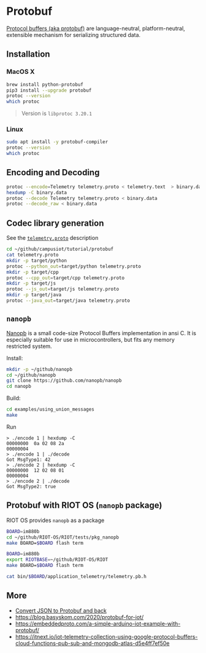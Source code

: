 # Protobuf

[Protocol buffers (aka protobuf)](https://developers.google.com/protocol-buffers/docs/overview) are language-neutral, platform-neutral, extensible mechanism for serializing structured data.

## Installation

### MacOS X
```bash
brew install python-protobuf
pip3 install --upgrade protobuf
protoc --version
which protoc
```
 
> Version is `libprotoc 3.20.1`

### Linux
```bash
sudo apt install -y protobuf-compiler
protoc --version
which protoc
```

## Encoding and Decoding

```bash
protoc --encode=Telemetry telemetry.proto < telemetry.text  > binary.data
hexdump -C binary.data
protoc --decode Telemetry telemetry.proto < binary.data
protoc --decode_raw < binary.data
```

## Codec library generation

See the [`telemetry.proto`](./telemetry.proto) description

```bash
cd ~/github/campusiot/tutorial/protobuf
cat telemetry.proto
mkdir -p target/python
protoc --python_out=target/python telemetry.proto
mkdir -p target/cpp
protoc --cpp_out=target/cpp telemetry.proto
mkdir -p target/js
protoc --js_out=target/js telemetry.proto
mkdir -p target/java
protoc --java_out=target/java telemetry.proto
```

## `nanopb`

[Nanopb](https://github.com/nanopb/nanopb) is a small code-size Protocol Buffers implementation in ansi C. It is especially suitable for use in microcontrollers, but fits any memory restricted system.

Install:
```bash
mkdir -p ~/github/nanopb
cd ~/github/nanopb
git clone https://github.com/nanopb/nanopb
cd nanopb
```

Build:
```bash
cd examples/using_union_messages
make
```

Run
```
> ./encode 1 | hexdump -C
00000000  0a 02 08 2a
00000004                       
> ./encode 1 | ./decode
Got MsgType1: 42
> ./encode 2 | hexdump -C
00000000  12 02 08 01
00000004                       
> ./encode 2 | ./decode
Got MsgType2: true
```

## Protobuf with RIOT OS (`nanopb` package)

RIOT OS provides `nanopb` as a package

```bash
BOARD=im880b
cd ~/github/RIOT-OS/RIOT/tests/pkg_nanopb
make BOARD=$BOARD flash term
```

```bash
BOARD=im880b
export RIOTBASE=~/github/RIOT-OS/RIOT
make BOARD=$BOARD flash term
```

```bash
cat bin/$BOARD/application_telemetry/telemetry.pb.h
```

## More
* [Convert JSON to Protobuf and back](https://github.com/iamazeem/proto-convert)
* https://blog.basyskom.com/2020/protobuf-for-iot/
* https://embeddedproto.com/a-simple-arduino-iot-example-with-protobuf/
* https://itnext.io/iot-telemetry-collection-using-google-protocol-buffers-cloud-functions-pub-sub-and-mongodb-atlas-d5e4ff7ef50e

